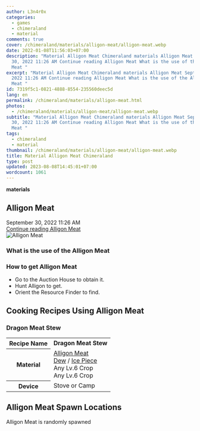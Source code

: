 ```yaml
---
author: L3n4r0x
categories:
  - games
  - chimeraland
  - material
comments: true
cover: /chimeraland/materials/alligon-meat/alligon-meat.webp
date: 2022-01-08T11:56:03+07:00
description: "Material Alligon Meat Chimeraland materials Alligon Meat September
  30, 2022 11:26 AM Continue reading Alligon Meat What is the use of the Alligon
  Meat "
excerpt: "Material Alligon Meat Chimeraland materials Alligon Meat September 30,
  2022 11:26 AM Continue reading Alligon Meat What is the use of the Alligon
  Meat "
id: 7319f5c1-0821-4888-8554-235560deec5d
lang: en
permalink: /chimeraland/materials/alligon-meat.html
photos:
  - /chimeraland/materials/alligon-meat/alligon-meat.webp
subtitle: "Material Alligon Meat Chimeraland materials Alligon Meat September
  30, 2022 11:26 AM Continue reading Alligon Meat What is the use of the Alligon
  Meat "
tags:
  - chimeraland
  - material
thumbnail: /chimeraland/materials/alligon-meat/alligon-meat.webp
title: Material Alligon Meat Chimeraland
type: post
updated: 2023-08-08T14:45:01+07:00
wordcount: 1061
---
```


<link
  rel="stylesheet"
  href="https://rawcdn.githack.com/dimaslanjaka/Web-Manajemen/870a349/css/bootstrap-5-3-0-alpha3-wrapper.css"
/>
<section id="bootstrap-wrapper">
  <div data-bs-theme="dark">
    <div
      class="row g-0 border rounded overflow-hidden flex-md-row mb-4 shadow-sm position-relative bg-dark text-light"
    >
      <div class="col p-4 d-flex flex-column position-static">
        <strong class="d-inline-block mb-2 text-success">materials</strong>
        <h2 class="mb-0">Alligon Meat</h2>
        <div class="mb-1 text-muted">September 30, 2022 11:26 AM</div>
        <a
          href="/chimeraland/materials/alligon-meat.html"
          class="stretched-link d-none text-primary"
          >Continue reading Alligon Meat</a
        >
      </div>
      <div class="col-auto d-none d-md-block d-lg-block">
        <img
          src="https://www.webmanajemen.com/chimeraland/materials/alligon-meat/alligon-meat.webp"
          alt="Alligon Meat"
        />
      </div>
    </div>
    <div class="row">
      <div class="col-lg-6 col-12 mb-2">
        <div class="card">
          <div class="card-body">
            <h3 class="card-title">What is the use of the Alligon Meat</h3>
            <div class="card-text"><ul></ul></div>
          </div>
        </div>
      </div>
      <div class="col-lg-6 col-12 mb-2">
        <div class="card">
          <div class="card-body">
            <h3 class="card-title">How to get Alligon Meat</h3>
            <div class="card-text">
              <ul>
                <li>Go to the Auction House to obtain it.</li>
                <li>Hunt Alligon to get.</li>
                <li>Orient the Resource Finder to find.</li>
              </ul>
            </div>
          </div>
        </div>
      </div>
      <div class="col-12 mb-2">
        <h2 id="cookable">Cooking Recipes Using Alligon Meat</h2>
        <div id="recipe-dragon-meat-stew">
          <h3 id="item-dragon-meat-stew">Dragon Meat Stew</h3>
          <div class="mb-2">
            <table class="table">
              <tr>
                <th>Recipe Name</th>
                <td><b>Dragon Meat Stew</b></td>
              </tr>
              <tr>
                <th>Material</th>
                <td>
                  <a
                    class="text-decoration-none text-primary"
                    href="/chimeraland/materials/alligon-meat.html"
                    >Alligon Meat</a
                  ><br /><a
                    class="text-decoration-none text-primary"
                    href="/chimeraland/materials/dew.html"
                    >Dew</a
                  ><span> / </span
                  ><a
                    class="text-decoration-none text-primary"
                    href="/chimeraland/materials/ice-piece.html"
                    >Ice Piece</a
                  ><br />Any Lv.6 Crop<br />Any Lv.6 Crop
                </td>
              </tr>
              <tr>
                <th>Device</th>
                <td>Stove or Camp</td>
              </tr>
            </table>
          </div>
        </div>
      </div>
      <div class="col-12 mb-2">
        <h2>Alligon Meat Spawn Locations</h2>
        <p>Alligon Meat is randomly spawned</p>
      </div>
    </div>
  </div>
</section>